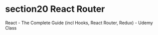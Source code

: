 # section20 React Router 
React - The Complete Guide (incl Hooks, React Router, Redux) - Udemy Class

